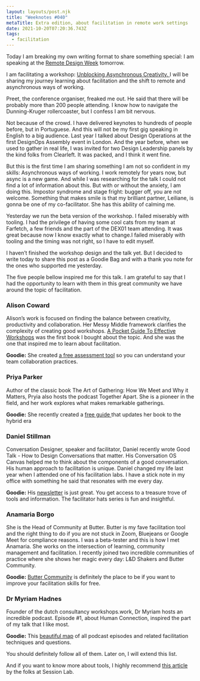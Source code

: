 ```yaml
---
layout: layouts/post.njk
title: "Weeknotes #040"
metaTitle: Extra edition, about facilitation in remote work settings
date: 2021-10-20T07:20:36.743Z
tags:
  - facilitation
---
```

Today I am breaking my own writing format to share something special: I am speaking at the [Remote Design Week](https://remotedesignweek.com) tomorrow. 

I am facilitating a workshop: [Unblocking Asynchronous Creativity. ](https://remotedesignweek.com/speakers/daniel-souza/)I will be sharing my journey learning about facilitation and the shift to remote and asynchronous ways of working. 

Preet, the conference organiser, freaked me out. He said that there will be probably more than 200 people attending. I know how to navigate the Dunning-Kruger rollercoaster, but I confess I am bit nervous.

Not because of the crowd. I have delivered keynotes to hundreds of people before, but in Portuguese. And this will not be my first gig speaking in English to a big audience. Last year I talked about Design Operations at the first DesignOps Assembly event in London. And the year before, when we used to gather in real life, I was invited for two Design Leadership panels by the kind folks from Clearleft. It was packed, and I think it went fine. 

But this is the first time I am sharing something I am not so confident in my skills: Asynchronous ways of working. I work remotely for years now, but async is a new game.  And while I was researching for the talk I could not find a lot of information about this.  But with or without the anxiety, I am doing this. Impostor syndrome and stage fright: bugger off, you are not welcome. Something that makes smile is that my brilliant partner, Leiliane, is gonna be one of my co-facilitator. She has this ability of calming me.   

Yesterday we run the beta version of the workshop. I failed miserably with tooling. I had the privilege of having some cool cats from my team at Farfetch,  a few friends and the part of the DEX01 team attending.  It was great because now I know exactly what to change.I failed miserably with tooling and the timing was not right, so I have to edit myself.  

I haven’t finished the workshop design and the talk yet. But I decided to write today to share this post as a Goodie Bag and with a thank you note for the ones who supported me yesterday. 

The five people bellow inspired me for this talk. I am grateful to say that I had the opportunity to learn with them in this great community we have around the topic of facilitation. 

### Alison Coward

Alison’s work is focused on finding the balance between creativity, productivity and collaboration. Her Messy Middle framework clarifies the complexity of creating good workshops. [A Pocket Guide To Effective Workshops](https://bracketcreative.co.uk/book-effective-workshops/) was the first book I bought about the topic. And she was the one that inspired me to learn about facilitation.  

**Goodie:** She created [a free assessment tool](https://bracketcreative.co.uk/team-assessment/) so you can understand your team collaboration practices.

### Priya Parker

Author of the classic book The Art of Gathering: How We Meet and Why it Matters, Pryia also hosts the podcast Together Apart. She is a pioneer in the field, and her work explores what makes remarkable gatherings.

**Goodie:** She recently created a [free guide ](https://www.priyaparker.com/gathering-guide)that updates her book to the hybrid era 

### Daniel Stillman

Conversation Designer, speaker and facilitator, Daniel recently wrote Good Talk - How to Design Conversations that matter. His Conversation OS Canvas helped me to think about the components of a good conversation. His human approach to facilitation is unique. Daniel changed my life last year when I attended one of his facilitation labs. I have a stick note in my office with something he said that resonates with me every day. 

**Goodie:** His [newsletter](https://www.danielstillman.com) is just great. You get access to a treasure trove of tools and information. The facilitator hats series is fun and insightful. 

### Anamaria Borgo

She is the Head of Community at Butter. Butter is my fave facilitation tool and the right thing to do if you are not stuck in Zoom, Bluejeans or Google Meet for compliance reasons. I was a beta-tester and this is how I met Anamaria. She works on the intersection of learning, community management and facilitation. I recently joined two incredible communities of practice where she shows her magic every day: L&D Shakers and Butter Community.  

**Goodie:** [Butter Community](https://community.butter.us/home) is definitely the place to be if you want to improve your facilitation skills for free. 

### Dr Myriam Hadnes

Founder of the dutch consultancy workshops.work, Dr Myriam hosts an incredible podcast. Episode #1, about Human Connection, inspired the part of my talk that I like most.

**Goodie:** This [beautiful map](https://app.mural.co/t/workshopswork1562/m/workshopswork1562/1586853789131/80b9aff6d8e4e4660d19dd7233d636a2bab9747a?sender=d9b7c7a3-67c2-49ce-b6ab-bf622f2a5110) of all podcast episodes and related facilitation techniques and questions.

You should definitely follow all of them. Later on, I will extend this list. 

And if you want to know more about tools, I highly recommend [this article](https://www.sessionlab.com/blog/online-tools-for-workshops/) by the folks at Session Lab.